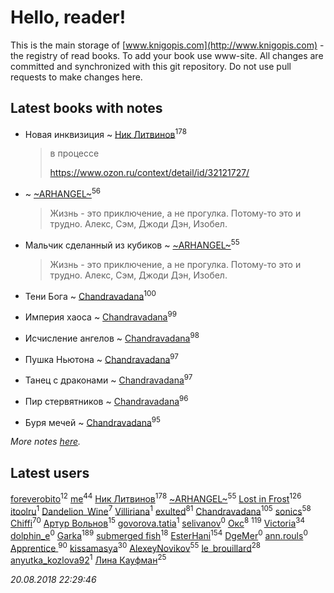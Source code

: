 # Hello, reader!
This is the main storage of [www.knigopis.com](http://www.knigopis.com) - the registry of read books.
To add your book use www-site. All changes are committed and synchronized with this git repository.
Do not use pull requests to make changes here.


## Latest books with notes
* Новая инквизиция ~ [Ник Литвинов](users/241/241974816-vkontakte)<sup>178</sup>
    > в процессе
    > 
    > https://www.ozon.ru/context/detail/id/32121727/

*  ~ [~ARHANGEL~](users/642/64251996-vkontakte)<sup>56</sup>
    > Жизнь - это приключение, а не прогулка. Потому-то это и трудно.
    > Алекс, Сэм, Джоди Дэн, Изобел.

* Мальчик сделанный из кубиков ~ [~ARHANGEL~](users/642/64251996-vkontakte)<sup>55</sup>
    > Жизнь - это приключение, а не прогулка. Потому-то это и трудно.
    > Алекс, Сэм, Джоди Дэн, Изобел.

* Тени Бога ~ [Chandravadana](users/105/105866022348292919948-google)<sup>100</sup>

* Империя хаоса ~ [Chandravadana](users/105/105866022348292919948-google)<sup>99</sup>

* Исчисление ангелов ~ [Chandravadana](users/105/105866022348292919948-google)<sup>98</sup>

* Пушка Ньютона ~ [Chandravadana](users/105/105866022348292919948-google)<sup>97</sup>

* Танец с драконами ~ [Chandravadana](users/105/105866022348292919948-google)<sup>97</sup>

* Пир стервятников ~ [Chandravadana](users/105/105866022348292919948-google)<sup>96</sup>

* Буря мечей ~ [Chandravadana](users/105/105866022348292919948-google)<sup>95</sup>


_More notes [here](latest_books_with_notes.md)._


## Latest users
[foreverobito](users/481/481937529-vkontakte)<sup>12</sup> 
[me](users/381/381417697-yandex)<sup>44</sup> 
[Ник Литвинов](users/241/241974816-vkontakte)<sup>178</sup> 
[~ARHANGEL~](users/642/64251996-vkontakte)<sup>55</sup> 
[Lost in Frost](users/103/103293621948650602575-google)<sup>126</sup> 
[itoolru](users/100/100001578234748-facebook)<sup>1</sup> 
[Dandelion_Wine](users/586/58602788-vkontakte)<sup>7</sup> 
[Villiriana](users/220/2204910936245631-facebook)<sup>1</sup> 
[exulted](users/100/100599204551896265722-google)<sup>81</sup> 
[Chandravadana](users/105/105866022348292919948-google)<sup>105</sup> 
[sonics](users/588/5880221-vkontakte)<sup>58</sup> 
[Chiffi](users/105/105831994080785626680-google)<sup>70</sup> 
[Артур Вольнов](users/225/225880893-vkontakte)<sup>15</sup> 
[govorova.tatia](users/500/500014724-vkontakte)<sup>1</sup> 
[selivanov](users/104/104491677658529528381-google)<sup>0</sup> 
[Окс](users/102/102536471289425216982-google)<sup>8</sup> 
[](users/115/115826717712507836033-google)<sup>119</sup> 
[Victoria](users/113/113794223924688167852-google)<sup>34</sup> 
[dolphin_e](users/420/42041301-vkontakte)<sup>0</sup> 
[Garka](users/115/115753719718250012620-google)<sup>189</sup> 
[submerged fish](users/471/471364154-yandex)<sup>18</sup> 
[EsterHani](users/305/30558181-vkontakte)<sup>154</sup> 
[DgeMer](users/100/100222681156940260683-google)<sup>0</sup> 
[ann.rouls](users/356/356097243-vkontakte)<sup>0</sup> 
[Apprentice ](users/528/52821952-vkontakte)<sup>90</sup> 
[kissamasya](users/684/68439978-vkontakte)<sup>30</sup> 
[AlexeyNovikov](users/170/170278332-vkontakte)<sup>55</sup> 
[le_brouillard](users/133/13330781-vkontakte)<sup>28</sup> 
[anyutka_kozlova92](users/223/22376066-vkontakte)<sup>1</sup> 
[Лина Кауфман](users/143/143278479-vkontakte)<sup>25</sup> 


_20.08.2018 22:29:46_
